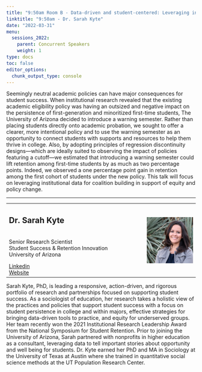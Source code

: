 ```yaml
---
title: "9:50am Room B - Data-driven and student-centered: Leveraging institutional data in higher education for policy change"
linktitle: "9:50am - Dr. Sarah Kyte"
date: "2022-03-31"
menu:
  sessions_2022:
    parent: Concurrent Speakers
    weight: 1
type: docs
toc: false
editor_options:
  chunk_output_type: console
---
```


<p>Seemingly neutral academic policies can have major consequences for student success. When institutional research revealed that the existing academic eligibility policy was having an outsized and negative impact on the persistence of first-generation and minoritized first-time students, The University of Arizona decided to introduce a warning semester. Rather than placing students directly onto academic probation, we sought to offer a clearer, more intentional policy and to use the warning semester as an opportunity to connect students with supports and resources to help them thrive in college. Also, by adopting principles of regression discontinuity designs—which are ideally suited to observing the impact of policies featuring a cutoff—we estimated that introducing a warning semester could lift retention among first-time students by as much as two percentage points. Indeed, we observed a one percentage point gain in retention among the first cohort of students under the new policy. This talk will focus on leveraging institutional data for coalition building in support of equity and policy change. </p>

<hr style="width: 100%; text-align: center; margin-left: 0;" />


<TABLE class="bio-table">
<TR>
<TD width=70%><h2>Dr. Sarah Kyte</h2></TD>

<TD>
<TD ROWSPAN="4"><img style="float: right;" src="img/sarah-kyte.jpg" width="250" /></TD>
</TR>
<TR>
<TD ROWSPAN="3">
  <p>Senior Research Scientist<br>
  Student Success & Retention Innovation<br>
  University of Arizona</p>
  <i class="fab fa-linkedin"></i> <a href="https://www.linkedin.com/in/sarahbkytephd/" target="_blank" rel="noopener">Linkedin</a><br>
  <i class="fa fa-link"></i> <a href="https://studentsuccess.arizona.edu/person/sarah-kyte-she-her-hers" target="_blank" rel="noopener">Website</a>
</TD>
<TD>
</TD>
</TR>
<TR>
<TD>
</TD>
</TR>
</TABLE>
<p>Sarah Kyte, PhD, is leading a responsive, action-driven, and rigorous portfolio of research and partnerships focused on supporting student success. As a sociologist of education, her research takes a holistic view of the practices and policies that support student success with a focus on student persistence in college and within majors, effective strategies for bringing data-driven tools to practice, and equity for underserved groups. Her team recently won the 2021 Institutional Research Leadership Award from the National Symposium for Student Retention. Prior to joining the University of Arizona, Sarah partnered with nonprofits in higher education as a consultant, leveraging data to tell important stories about opportunity and well being for students. Dr. Kyte earned her PhD and MA in Sociology at the University of Texas at Austin where she trained in quantitative social science methods at the UT Population Research Center.</p>